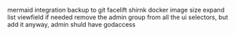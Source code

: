 mermaid integration
backup to git
facelift
shirnk docker image size
expand list viewfield if needed
remove the admin group from all the ui selectors, but add it anyway, admin shuld have godaccess